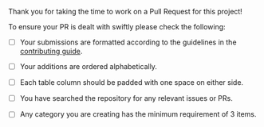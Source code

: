 Thank you for taking the time to work on a Pull Request for this project!

To ensure your PR is dealt with swiftly please check the following:

- [ ] Your submissions are formatted according to the guidelines in the [contributing guide](CONTRIBUTING.md).
        
- [ ] Your additions are ordered alphabetically.
- [ ] Each table column should be padded with one space on either side.
- [ ] You have searched the repository for any relevant issues or PRs.
- [ ] Any category you are creating has the minimum requirement of 3 items.
